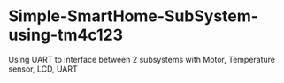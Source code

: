 # Simple-SmartHome-SubSystem-using-tm4c123
Using UART to interface between 2 subsystems with Motor, Temperature sensor, LCD, UART 
